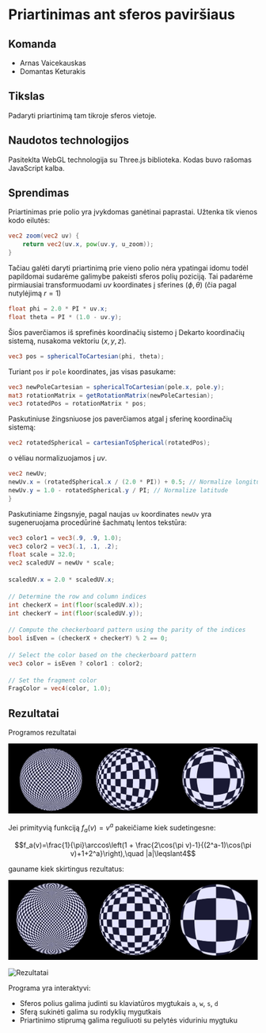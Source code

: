 # Priartinimas ant sferos paviršiaus

## Komanda

- Arnas Vaicekauskas
- Domantas Keturakis

## Tikslas

Padaryti priartinimą tam tikroje sferos vietoje.

## Naudotos technologijos

Pasiteklta WebGL technologija su Three.js biblioteka. Kodas buvo rašomas JavaScript kalba.

## Sprendimas

Priartinimas prie polio yra įvykdomas ganėtinai paprastai. Užtenka tik vienos kodo eilutės:

```glsl
vec2 zoom(vec2 uv) {
    return vec2(uv.x, pow(uv.y, u_zoom));
}
```

Tačiau galėti daryti priartinimą prie vieno polio nėra ypatingai idomu todėl papildomai sudarėme galimybe pakeisti sferos polių poziciją. Tai padarėme pirmiausiai transformuodami $uv$ koordinates į sferines $(\phi, \theta)$ (čia pagal nutylėjimą $r=1$)

```glsl
float phi = 2.0 * PI * uv.x;
float theta = PI * (1.0 - uv.y);
```

Šios paverčiamos iš sprefinės koordinačių sistemo į Dekarto koordinačių sistemą, nusakoma vektoriu $(x, y, z)$.

```glsl
vec3 pos = sphericalToCartesian(phi, theta);
```

Turiant `pos` ir `pole` koordinates, jas visas pasukame:

```glsl
vec3 newPoleCartesian = sphericalToCartesian(pole.x, pole.y);
mat3 rotationMatrix = getRotationMatrix(newPoleCartesian);
vec3 rotatedPos = rotationMatrix * pos;
```

Paskutiniuse žingsniuose jos paverčiamos atgal į sferinę koordinačių sistemą:

```glsl
vec2 rotatedSpherical = cartesianToSpherical(rotatedPos);
```


o vėliau normalizuojamos į $uv$.

```glsl
vec2 newUv;
newUv.x = (rotatedSpherical.x / (2.0 * PI)) + 0.5; // Normalize longitude
newUv.y = 1.0 - rotatedSpherical.y / PI; // Normalize latitude
}
```

Paskutiniame žingsnyje, pagal naujas `uv` koordinates `newUv` yra sugeneruojama procedūrinė šachmatų lentos tekstūra:

```glsl
vec3 color1 = vec3(.9, .9, 1.0);
vec3 color2 = vec3(.1, .1, .2);
float scale = 32.0;
vec2 scaledUV = newUv * scale;

scaledUV.x = 2.0 * scaledUV.x;

// Determine the row and column indices
int checkerX = int(floor(scaledUV.x));
int checkerY = int(floor(scaledUV.y));

// Compute the checkerboard pattern using the parity of the indices
bool isEven = (checkerX + checkerY) % 2 == 0;

// Select the color based on the checkerboard pattern
vec3 color = isEven ? color1 : color2;

// Set the fragment color
FragColor = vec4(color, 1.0);
```

## Rezultatai

Programos rezultatai

![rezultatai](src/assets/textures/rezultatai.png "Rezultatai")

Jei primityvią funkciją $f_a(v)=v^a$ pakeičiame kiek sudetingesne:

$$f_a(v)=\frac{1}{\pi}\arccos\left(1 + \frac{2\cos(\pi v)-1}{(2^a-1)\cos(\pi v)+1+2^a}\right),\quad |a|\leqslant4$$

gauname kiek skirtingus rezultatus:

![rezultatai](src/assets/textures/rezultatai-2.png "Rezultatai")


![Rezultatai](img/video.gif "Rezultatai")

Programa yra interaktyvi:
- Sferos polius galima judinti su klaviatūros mygtukais `a`, `w`, `s`, `d`
- Sferą sukinėti galima su rodyklių mygutkais
- Priartinimo stiprumą galima reguliuoti su pelytės viduriniu mygtuku

